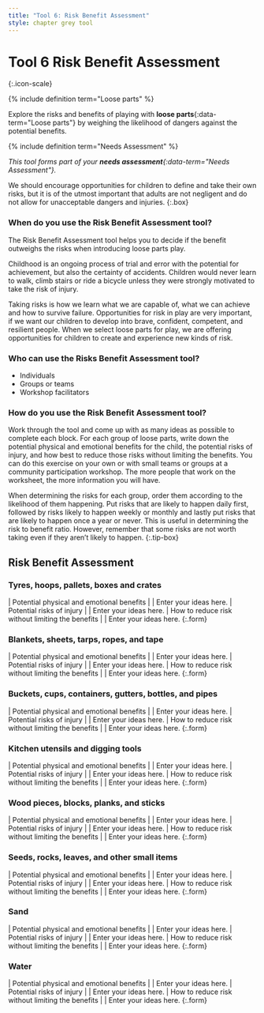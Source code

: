 ```yaml
---
title: "Tool 6: Risk Benefit Assessment"
style: chapter grey tool
---
```


# **Tool 6** Risk Benefit Assessment
{:.icon-scale}

{% include definition term="Loose parts" %}

Explore the risks and benefits of playing with **loose parts**{:data-term="Loose parts"} by weighing the likelihood of dangers against the potential benefits.

{% include definition term="Needs Assessment" %}

*This tool forms part of your **needs assessment**{:data-term="Needs Assessment"}.*

We should encourage opportunities for children to define and take their own risks, but it is of the utmost important that adults are not negligent and do not allow for unacceptable dangers and injuries.
{:.box}

### When do you use the Risk Benefit Assessment tool?

The Risk Benefit Assessment tool helps you to decide if the benefit outweighs the risks when introducing loose parts play.

Childhood is an ongoing process of trial and error with the potential for achievement, but also the certainty of accidents. Children would never learn to walk, climb stairs or ride a bicycle unless they were strongly motivated to take the risk of injury.

Taking risks is how we learn what we are capable of, what we can achieve and how to survive failure. Opportunities for risk in play are very important, if we want our children to develop into brave, confident, competent, and resilient people. When we select loose parts for play, we are offering opportunities for children to create and experience new kinds of risk.

### Who can use the Risks Benefit Assessment tool?

-   Individuals
-   Groups or teams
-   Workshop facilitators

### How do you use the Risk Benefit Assessment tool?

Work through the tool and come up with as many ideas as possible to complete each block. For each group of loose parts, write down the potential physical and emotional benefits for the child, the potential risks of injury, and how best to reduce those risks without limiting the benefits. You can do this exercise on your own or with small teams or groups at a community participation workshop. The more people that work on the worksheet, the more information you will have.

When determining the risks for each group, order them according to the likelihood of them happening. Put risks that are likely to happen daily first, followed by risks likely to happen weekly or monthly and lastly put risks that are likely to happen once a year or never. This is useful in determining the risk to benefit ratio. However, remember that some risks are not worth taking even if they aren’t likely to happen.
{:.tip-box}

## Risk Benefit Assessment

### Tyres, hoops, pallets, boxes and crates

| Potential physical and emotional benefits | | Enter your ideas here.
| Potential risks of injury | | Enter your ideas here.
| How to reduce risk without limiting the benefits | | Enter your ideas here.
{:.form}

### Blankets, sheets, tarps, ropes, and tape

| Potential physical and emotional benefits | | Enter your ideas here.
| Potential risks of injury | | Enter your ideas here.
| How to reduce risk without limiting the benefits | | Enter your ideas here.
{:.form}

### Buckets, cups, containers, gutters, bottles, and pipes

| Potential physical and emotional benefits | | Enter your ideas here.
| Potential risks of injury | | Enter your ideas here.
| How to reduce risk without limiting the benefits | | Enter your ideas here.
{:.form}

### Kitchen utensils and digging tools

| Potential physical and emotional benefits | | Enter your ideas here.
| Potential risks of injury | | Enter your ideas here.
| How to reduce risk without limiting the benefits | | Enter your ideas here.
{:.form}

###  Wood pieces, blocks, planks, and sticks

| Potential physical and emotional benefits | | Enter your ideas here.
| Potential risks of injury | | Enter your ideas here.
| How to reduce risk without limiting the benefits | | Enter your ideas here.
{:.form}

### Seeds, rocks, leaves, and other small items

| Potential physical and emotional benefits | | Enter your ideas here.
| Potential risks of injury | | Enter your ideas here.
| How to reduce risk without limiting the benefits | | Enter your ideas here.
{:.form}

### Sand

| Potential physical and emotional benefits | | Enter your ideas here.
| Potential risks of injury | | Enter your ideas here.
| How to reduce risk without limiting the benefits | | Enter your ideas here.
{:.form}

### Water

| Potential physical and emotional benefits | | Enter your ideas here.
| Potential risks of injury | | Enter your ideas here.
| How to reduce risk without limiting the benefits | | Enter your ideas here.
{:.form}
